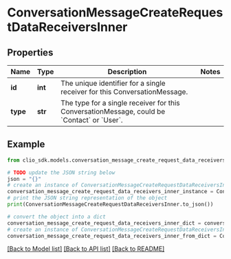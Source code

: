 # ConversationMessageCreateRequestDataReceiversInner


## Properties

Name | Type | Description | Notes
------------ | ------------- | ------------- | -------------
**id** | **int** | The unique identifier for a single receiver for this ConversationMessage. | 
**type** | **str** | The type for a single receiver for this ConversationMessage, could be &#x60;Contact&#x60; or &#x60;User&#x60;. | 

## Example

```python
from clio_sdk.models.conversation_message_create_request_data_receivers_inner import ConversationMessageCreateRequestDataReceiversInner

# TODO update the JSON string below
json = "{}"
# create an instance of ConversationMessageCreateRequestDataReceiversInner from a JSON string
conversation_message_create_request_data_receivers_inner_instance = ConversationMessageCreateRequestDataReceiversInner.from_json(json)
# print the JSON string representation of the object
print(ConversationMessageCreateRequestDataReceiversInner.to_json())

# convert the object into a dict
conversation_message_create_request_data_receivers_inner_dict = conversation_message_create_request_data_receivers_inner_instance.to_dict()
# create an instance of ConversationMessageCreateRequestDataReceiversInner from a dict
conversation_message_create_request_data_receivers_inner_from_dict = ConversationMessageCreateRequestDataReceiversInner.from_dict(conversation_message_create_request_data_receivers_inner_dict)
```
[[Back to Model list]](../README.md#documentation-for-models) [[Back to API list]](../README.md#documentation-for-api-endpoints) [[Back to README]](../README.md)


